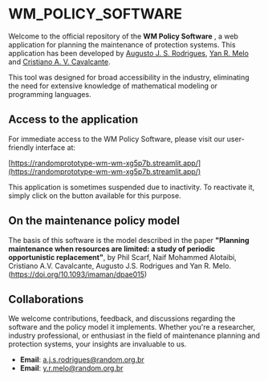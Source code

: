 # WM_POLICY_SOFTWARE

Welcome to the official repository of the **WM Policy Software** , a web application for planning the maintenance of protection systems. This application has been developed by [Augusto J. S. Rodrigues](https://orcid.org/0000-0002-7042-9270), [Yan R. Melo](https://orcid.org/0000-0001-6487-8742) and [Cristiano A. V. Cavalcante](https://orcid.org/0000-0003-1466-656X).

This tool was designed for broad accessibility in the industry, eliminating the need for extensive knowledge of mathematical modeling or programming languages.

## Access to the application

For immediate access to the WM Policy Software, please visit our user-friendly interface at:

[https://randomprototype-wm-wm-xg5p7b.streamlit.app/](https://randomprototype-wm-wm-xg5p7b.streamlit.app/)

This application is sometimes suspended due to inactivity. To reactivate it, simply click on the button available for this purpose.

## On the maintenance policy model

The basis of this software is the model described in the paper **"Planning maintenance when resources are limited: a study of periodic opportunistic replacement"**, by Phil Scarf, Naif Mohammed Alotaibi, Cristiano A.V. Cavalcante, Augusto J.S. Rodrigues and Yan R. Melo. (https://doi.org/10.1093/imaman/dpae015)

## Collaborations

We welcome contributions, feedback, and discussions regarding the software and the policy model it implements. Whether you're a researcher, industry professional, or enthusiast in the field of maintenance planning and protection systems, your insights are invaluable to us.

- **Email**: a.j.s.rodrigues@random.org.br
- **Email**: y.r.melo@random.org.br
